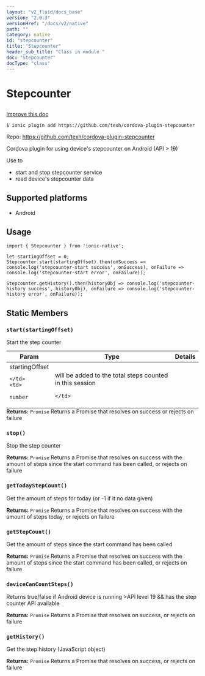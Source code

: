 ```yaml
---
layout: "v2_fluid/docs_base"
version: "2.0.3"
versionHref: "/docs/v2/native"
path: ""
category: native
id: "stepcounter"
title: "Stepcounter"
header_sub_title: "Class in module "
doc: "Stepcounter"
docType: "class"
---
```









<h1 class="api-title">

  
  Stepcounter
  

  

  

</h1>

<a class="improve-v2-docs" href="http://github.com/driftyco/ionic-native/edit/master/src/plugins/stepcounter.ts#L0">
  Improve this doc
</a>





<!-- decorators -->


<pre><code>$ ionic plugin add https://github.com/texh/cordova-plugin-stepcounter</code></pre>
<p>Repo:
  <a href="https://github.com/texh/cordova-plugin-stepcounter">
    https://github.com/texh/cordova-plugin-stepcounter
  </a>
</p>

<!-- description -->

<p>Cordova plugin for using device&#39;s stepcounter on Android (API &gt; 19)</p>
<p>Use to</p>
<ul>
<li>start and stop stepcounter service</li>
<li>read device&#39;s stepcounter data</li>
</ul>


<!-- @platforms tag -->
<h2>Supported platforms</h2>

<ul>
  <li>Android</li>
  </ul>

<!-- @platforms tag end -->


<!-- @usage tag -->

<h2>Usage</h2>

<pre><code>import { Stepcounter } from &#39;ionic-native&#39;;

let startingOffset = 0;
Stepcounter.start(startingOffset).then(onSuccess =&gt; console.log(&#39;stepcounter-start success&#39;, onSuccess), onFailure =&gt; console.log(&#39;stepcounter-start error&#39;, onFailure));

Stepcounter.getHistory().then(historyObj =&gt; console.log(&#39;stepcounter-history success&#39;, historyObj), onFailure =&gt; console.log(&#39;stepcounter-history error&#39;, onFailure));
</code></pre>




<!-- @property tags -->
<h2>Static Members</h2>
<div id="start"></div>
<h3><code>start(startingOffset)</code>
  
</h3>

Start the step counter



<table class="table param-table" style="margin:0;">
  <thead>
  <tr>
    <th>Param</th>
    <th>Type</th>
    <th>Details</th>
  </tr>
  </thead>
  <tbody>
  
  <tr>
    <td>
      startingOffset
      
      
    </td>
    <td>
      
<code>number</code>
    </td>
    <td>
      <p>will be added to the total steps counted in this session</p>

      
    </td>
  </tr>
  
  </tbody>
</table>





<div class="return-value" markdown="1">
  <i class="icon ion-arrow-return-left"></i>
  <b>Returns:</b> 
<code>Promise</code> Returns a Promise that resolves on success or rejects on failure
</div>



<div id="stop"></div>
<h3><code>stop()</code>
  
</h3>

Stop the step counter






<div class="return-value" markdown="1">
  <i class="icon ion-arrow-return-left"></i>
  <b>Returns:</b> 
<code>Promise</code> Returns a Promise that resolves on success with the amount of steps since the start command has been called, or rejects on failure
</div>



<div id="getTodayStepCount"></div>
<h3><code>getTodayStepCount()</code>
  
</h3>

Get the amount of steps for today (or -1 if it no data given)






<div class="return-value" markdown="1">
  <i class="icon ion-arrow-return-left"></i>
  <b>Returns:</b> 
<code>Promise</code> Returns a Promise that resolves on success with the amount of steps today, or rejects on failure
</div>



<div id="getStepCount"></div>
<h3><code>getStepCount()</code>
  
</h3>

Get the amount of steps since the start command has been called






<div class="return-value" markdown="1">
  <i class="icon ion-arrow-return-left"></i>
  <b>Returns:</b> 
<code>Promise</code> Returns a Promise that resolves on success with the amount of steps since the start command has been called, or rejects on failure
</div>



<div id="deviceCanCountSteps"></div>
<h3><code>deviceCanCountSteps()</code>
  
</h3>

Returns true/false if Android device is running >API level 19 && has the step counter API available






<div class="return-value" markdown="1">
  <i class="icon ion-arrow-return-left"></i>
  <b>Returns:</b> 
<code>Promise</code> Returns a Promise that resolves on success, or rejects on failure
</div>



<div id="getHistory"></div>
<h3><code>getHistory()</code>
  
</h3>

Get the step history (JavaScript object)






<div class="return-value" markdown="1">
  <i class="icon ion-arrow-return-left"></i>
  <b>Returns:</b> 
<code>Promise</code> Returns a Promise that resolves on success, or rejects on failure
</div>




<!-- methods on the class -->

<!-- related link --><!-- end content block -->


<!-- end body block -->


